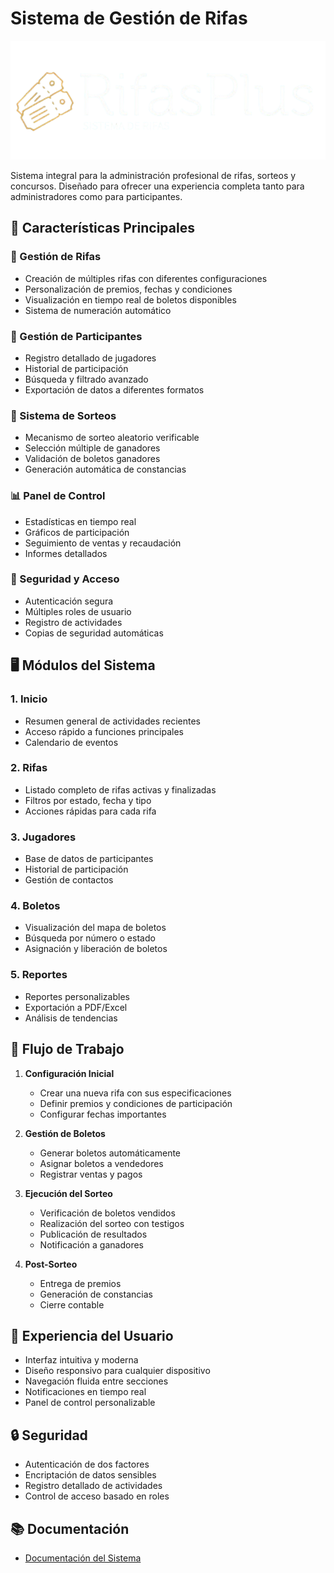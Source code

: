 # Sistema de Gestión de Rifas

![RifasPlus Logo](./src/assets/RifasPlus.png)

Sistema integral para la administración profesional de rifas, sorteos y concursos. Diseñado para ofrecer una experiencia completa tanto para administradores como para participantes.

## 🎯 Características Principales

### 🎫 Gestión de Rifas
- Creación de múltiples rifas con diferentes configuraciones
- Personalización de premios, fechas y condiciones
- Visualización en tiempo real de boletos disponibles
- Sistema de numeración automático

### 👥 Gestión de Participantes
- Registro detallado de jugadores
- Historial de participación
- Búsqueda y filtrado avanzado
- Exportación de datos a diferentes formatos

### 🎲 Sistema de Sorteos
- Mecanismo de sorteo aleatorio verificable
- Selección múltiple de ganadores
- Validación de boletos ganadores
- Generación automática de constancias

### 📊 Panel de Control
- Estadísticas en tiempo real
- Gráficos de participación
- Seguimiento de ventas y recaudación
- Informes detallados

### 🔐 Seguridad y Acceso
- Autenticación segura
- Múltiples roles de usuario
- Registro de actividades
- Copias de seguridad automáticas

## 🖥️ Módulos del Sistema

### 1. Inicio
- Resumen general de actividades recientes
- Acceso rápido a funciones principales
- Calendario de eventos

### 2. Rifas
- Listado completo de rifas activas y finalizadas
- Filtros por estado, fecha y tipo
- Acciones rápidas para cada rifa

### 3. Jugadores
- Base de datos de participantes
- Historial de participación
- Gestión de contactos

### 4. Boletos
- Visualización del mapa de boletos
- Búsqueda por número o estado
- Asignación y liberación de boletos

### 5. Reportes
- Reportes personalizables
- Exportación a PDF/Excel
- Análisis de tendencias

## 🔄 Flujo de Trabajo

1. **Configuración Inicial**
   - Crear una nueva rifa con sus especificaciones
   - Definir premios y condiciones de participación
   - Configurar fechas importantes

2. **Gestión de Boletos**
   - Generar boletos automáticamente
   - Asignar boletos a vendedores
   - Registrar ventas y pagos

3. **Ejecución del Sorteo**
   - Verificación de boletos vendidos
   - Realización del sorteo con testigos
   - Publicación de resultados
   - Notificación a ganadores

4. **Post-Sorteo**
   - Entrega de premios
   - Generación de constancias
   - Cierre contable

## 📱 Experiencia del Usuario

- Interfaz intuitiva y moderna
- Diseño responsivo para cualquier dispositivo
- Navegación fluida entre secciones
- Notificaciones en tiempo real
- Panel de control personalizable

## 🔒 Seguridad

- Autenticación de dos factores
- Encriptación de datos sensibles
- Registro detallado de actividades
- Control de acceso basado en roles

## 📚 Documentación

- [Documentación del Sistema](./docs/README.md)